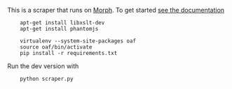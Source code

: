 This is a scraper that runs on [Morph](https://morph.io). To get started [see the documentation](https://morph.io/documentation)

~~~~
    apt-get install libxslt-dev
    apt-get install phantomjs

    virtualenv --system-site-packages oaf
    source oaf/bin/activate
    pip install -r requirements.txt
~~~~

Run the dev version with 

~~~~
    python scraper.py
~~~~

